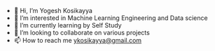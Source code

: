 - 👋 Hi, I’m Yogesh Kosikayya
- 👀 I’m interested in Machine Learning Engineering and Data science
- 🌱 I’m currently learning by Self Study
- 💞️ I’m looking to collaborate on various projects
- 📫 How to reach me ykosikayya@gmail.com

<!---
Creative-Hope/Creative-Hope is a ✨ special ✨ repository because its `README.md` (this file) appears on your GitHub profile.
You can click the Preview link to take a look at your changes.
--->
